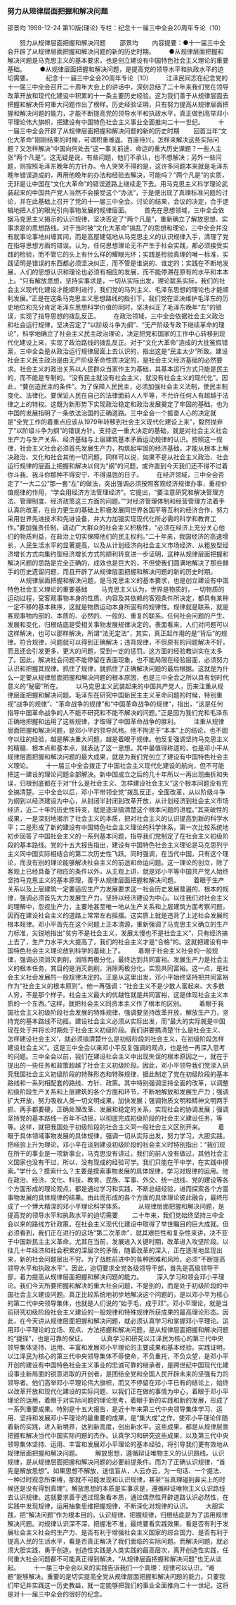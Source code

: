 ### 努力从规律层面把握和解决问题
邵景均
1998-12-24
第10版(理论)
专栏：纪念十一届三中全会20周年专论（10）

　　努力从规律层面把握和解决问题
　　邵景均
　　内容提要：●十一届三中全会开辟了从规律层面把握和解决问题的新的历史时期。
　　●从规律层面把握和解决问题是马克思主义的基本要求，也是创立建设有中国特色社会主义理论的重要基础。
　　●从规律层面把握和解决问题，是提高党的领导水平和执政水平的迫切需要。
　　纪念十一届三中全会20周年专论（10）
　　江泽民同志在纪念党的十一届三中全会召开二十周年大会上的讲话中，深刻总结了二十年来我们党在领导改革开放和现代化建设中积累的十一条主要历史经验。这为我们善于从规律层面去把握和解决任何重大问题作出了榜样。历史经验证明，只有努力提高从规律层面把握和解决问题的能力，才能不断提高党的领导水平和执政水平，真正做到高举邓小平理论伟大旗帜，把建设有中国特色社会主义事业全面推向二十一世纪。
　　十一届三中全会开辟了从规律层面把握和解决问题的新的历史时期
　　回首当年“文化大革命”刚刚结束的时候，可谓积重难返、百废待兴。怎样来解决这些实际问题？又怎样解决“中国向何处去”这一事关前途、命运的重大历史课题？一些人主张“两个凡是”。这无疑是说，有些问题，他们不承认，也不想解决；另外一些问题，则按照毛泽东晚年的方针办。令人哭笑不得的是，这许多问题本来就是毛泽东晚年错误造成的，再用他晚年的办法和经验去解决，可能吗？“两个凡是”的实质，无非是让中国在“文化大革命”的错误道路上继续走下去。用马克思主义科学理论武装起来的中国共产党人当然不会接受这个“办法”，于是便出现了真理标准问题的讨论，并在此基础上召开了党的十一届三中全会。讨论的结果，会议的决定，合乎逻辑地把人们的眼光引向事物发展的规律层面。
　　首先在思想领域，三中全会依据马克思主义揭示的认识规律，坚决否定了“两个凡是”，重新确立了解放思想、实事求是的思想路线。对于当时被“文化大革命”搞乱了的思想和理论，三中全会并没有就事论事地纠缠其间，而是高屋建瓴地从马克思主义的认识规律入手，清理了党在指导思想方面的错误。认为，任何思想理论无不产生于社会实践，都必须接受实践的检验，而不管它的头上有什么样的耀眼光环；实践是检验真理的唯一标准，实践证明是错误的东西都必须坚决纠正，而不管是谁说的、谁定的；实践在不断地发展，人们的思想认识和理论也必须有相应的发展，而不能停滞在原有的水平和本本上。“只有解放思想，坚持实事求是，一切从实际出发，理论联系实际，我们的社会主义现代化建设才能顺利进行，我们党的马列主义、毛泽东思想的理论也才能顺利发展。”正是在这条马克思主义思想路线的指引下，我们党在坚决维护毛泽东的历史地位和充分肯定毛泽东思想科学价值的同时，坚决纠正了毛泽东晚年“左”的错误，实现了指导思想的拨乱反正。
　　在政治领域，三中全会依据社会主义政治和社会运行规律，坚决否定了“以阶级斗争为纲”、“无产阶级专政下继续革命的理论”，科学地确立了社会主义民主政治理论，决定把党和国家的工作中心转移到现代化建设上来，实现了政治路线的拨乱反正。对于“文化大革命”造成的大批冤假错案，三中全会是从政治运行规律层面上去认识的，指出这是“民主太少”所致。建设社会主义民主政治是由无产阶级革命性质决定的，是社会主义经济基础的必然要求。社会主义的政治关系以人民群众当家作主为基础，其基本运行方式只能是民主的，而不能是专制的。“没有民主就没有社会主义，就没有社会主义的现代化”。因此，“要创造民主的条件”。为了保障人民民主，必须加强社会主义法制，使民主制度化、法律化。要保证人民在自己的法律面前人人平等，不允许任何人有超越于法律之上的特权。这既为新形势下实现政治稳定和政治发展奠定了牢固的基础，也为中国的发展指明了一条依法治国的正确道路。三中全会一个振奋人心的决定就是“全党工作的着重点应该从1979年转移到社会主义现代化建设上来”，毅然抛弃了“以阶级斗争为纲”的错误方针。支持这一重大决定的基础，就是对社会主义社会生产力与生产关系、经济基础与上层建筑基本矛盾运动规律的认识。按照这一规律，社会主义社会必须首先发展生产力，构筑起牢固的经济基础，才能从根本上解决政治、文化和社会其他一切问题。同样可以说，如果不是从社会主义政治、社会运行规律的层面上把握和解决以何为“纲”的问题，或许直到今天我们还不得不过着你斗我、我斗你那种不得安宁、不得温饱的日子。
　　在经济领域，三中全会否定了“一大二公”那一套“左”的做法，突出强调必须按照客观经济规律办事，重视价值规律的作用，“学会用经济方法管理经济”。它提出，“要注意研究和解决管理方法、管理制度、经济政策这三方面的问题。”“对经济管理体制和经营管理方法着手认真的改革，在自力更生的基础上积极发展同世界各国平等互利的经济合作，努力采用世界先进技术和先进设备，并大力加强实现现代化所必需的科学和教育工作。”要加强责任制，调动广大群众的社会主义积极性，“必须在经济上充分关心他们的物质利益，在政治上切实保障他们的民主权利。”二十年来，我国经济的高速增长，人民生活水平的显著提高，以及从计划经济向社会主义市场经济、从粗放型经济增长方式向集约型经济增长方式的顺利转变进一步证明，这种从规律层面把握和解决问题的思路是完全正确的，成效也是巨大的，不但使我们圆满地解决了那些棘手的历史遗留问题，而且开辟了从规律层面把握和解决问题的新的历史时期。
　　从规律层面把握和解决问题，是马克思主义的基本要求，也是创立建设有中国特色社会主义理论的重要基础
　　马克思主义认为，世界是物质的，一切物质的运动过程，受客观事物本身的性质、内容及其依赖的客观条件所决定，都具有某种一定不移的基本秩序，这就是物质运动本身所固有的规律性。规律就是联系，就是客观事物内部的、本质的、必然的、一般的、重复的联系。任何社会问题的产生、发展和变化，归根结底是受相关事物发展规律决定的。表面看来，人们对问题可以这样解决，也可以那样解决，所谓“法无定法”，其实，真正起作用的是“背后”的规律。符合规律，问题就可以得到正确解决；违背规律，不但原有的问题解决不好，而且还会引发更多、更大的问题，受到一定的惩罚。这方面的经验教训实在太多了。因此，解决社会问题不能停留在表面现象，也不能局限在经验层面，必须努力认识和把握其规律。抓住了规律，就抓住了正确解决问题的最后根据。这就是为什么一定要从规律层面把握和解决问题的根本原因，也是三中全会之所以具有划时代意义的“秘密”所在。
　　以马克思主义武装起来的中国共产党人，历来注重从规律层面把握和解决问题。毛泽东在研究中国新民主主义革命问题的时候，特别重视“战争的规律”、“革命战争的规律”和“中国革命战争的规律”，指出，“这是任何指导中国革命战争的人不能不研究和不能不解决的问题。”正是因为我们党和毛泽东正确地把握和运用了这些规律，才取得了中国革命战争的胜利。
　　注重从规律层面把握和解决问题，是邓小平的领导风格。他不拘泥于“本本”上的结论，也不固守以往的经验，越是解决重大问题，越是着眼于规律。他反复强调坚持马克思主义的精髓、根本点和基本点，就表达了这一思想。其中最值得称道的，也是邓小平从规律层面把握和解决问题的最大成果，就是为我们党创立了建设有中国特色社会主义理论。
　　十一届三中全会拨正了中国社会主义现代化建设的航向，但不可能把这一建设的理论问题全部解决。新中国成立之后的几十年所以一再出现曲折和失误，归根到底都在于对“什么是社会主义、怎样建设社会主义”这个根本问题没有完全搞清楚。三中全会以后，邓小平带领全党“拨乱反正，全面改革，从以阶级斗争为纲到以经济建设为中心，从封闭半封闭到改革开放，从计划经济到社会主义市场经济，近二十年的历史性转变，就是逐渐搞清楚这个根本问题的进程。”其突破性的成果，一是深刻地揭示了社会主义的本质，把对社会主义的认识提高到新的科学水平；二是形成了新的建设有中国特色社会主义理论的科学体系，第一次比较系统地初步回答了中国社会主义的一系列基本问题，指导我们党制定了在社会主义初级阶段的基本路线。党的十五大报告指出，建设有中国特色社会主义理论是马克思列宁主义同中国实际相结合的第二次历史性飞跃。同时强调，在当代中国，只有这个理论，而没有别的理论能够解决社会主义的前途和命运问题。这一理论的创立，除了客观上已经具备了相应的条件以外，从主观上讲，就是邓小平等中国共产党人始终坚持马克思主义的基本原理，善于从规律层面把握和解决问题。
　　着眼于生产关系以及上层建筑一定要适应生产力发展要求这一社会历史发展普遍的、根本的规律，强调必须首先大力发展生产力，坚持以经济建设为中心。以往我们对社会主义的理解中，忽视生产力，主要地甚至唯一地从生产关系和上层建筑方面考察问题，因而在建设社会主义的道路上常常左右摇摆。这实质上就是违背了上述社会发展的根本规律。邓小平首先在这个问题上正本清源，重新强调了马克思主义确立的生产力标准，尖锐地指出“贫穷不是社会主义，发展太慢也不是社会主义”，只有经济搞上去了，生产力水平大大提高了，我们的社会主义才是“合格”的。这就把建设有中国特色社会主义理论放到科学的基础上了。
　　着眼于社会主义社会的一般规律，强调必须消灭剥削，消除两极分化，最终达到共同富裕。发展生产力是社会主义的根本任务，其目的是消灭剥削，消除两极分化，实现共同富裕。这一点，是社会主义社会发展的一般规律决定的。正是从这里出发，邓小平始终坚持把共同富裕作为“社会主义的根本原则”。他一再强调：“社会主义不是少数人富起来、大多数人穷，不是那个样子。社会主义最大的优越性就是共同富裕，这是体现社会主义本质的一个东西。”这样，就把社会主义同资本主义作了根本的区别。
　　着眼于我国社会主义初级阶段社会发展的特殊规律，强调要坚持改革开放，解放生产力，坚持党的基本路线不动摇。建设社会主义必须从实际出发，而“最大的实际就是中国现在处于并将长时期处于社会主义初级阶段。我们讲要搞清楚‘什么是社会主义、怎样建设社会主义’，就必须搞清楚什么是初级阶段的社会主义，在初级阶段怎样建设社会主义”。这是三中全会以来邓小平反复强调的观点，也是他一再深入思考的问题。三中全会以前，我们在建设社会主义中出现失误的根本原因之一，就在于提出的一些任务和政策超越了社会主义初级阶段。因此，邓小平领导我们党深入研究我国社会主义初级阶段的特殊形态和特殊规律，据此制定了党在初级阶段的基本路线和一系列相配套的路线、方针、政策。其中特别强调坚持全面的改革，以调整初级阶段生产关系和上层建筑的各个方面和环节，不断地解放和发展生产力；强调扩大开放，努力吸收人类一切文明成果，加快发展；强调物质文明和精神文明两手抓、两手都要硬，正确处理改革、发展和稳定的关系，实现社会的协调发展；强调坚持党的基本路线一百年不动摇，以彻底完成初级阶段的社会主义建设任务，等等。这样，就把我国处于初级阶段的社会主义同一般社会主义区别开来。
　　着眼于具体领域事物发展的具体规律，强调一切从实际出发，努力学习，大胆实践，把经验上升为理论。邓小平在谈到建设初级阶段的社会主义时特别指出：“我们现在所干的事业是一项新事业，马克思没有讲过，我们的前人没有做过，其他社会主义国家也没有干过，所以，没有现成的经验可学。我们只能在干中学，在实践中摸索。”学什么？摸索什么？主要是摸索事物发展的具体规律，学习对规律的运用。他在政治、经济、文化、科技、教育、民族、军事、外交、统一战线、党的建设等各个方面形成的理论观点，都是通过学习和实践，不断总结经验，进而探索各个方面事物发展的具体规律的结果。由此而形成的各个方面的具体理论彼此融合，最终形成了一个博大精深的邓小平理论科学体系。
　　从规律层面把握和解决问题，是提高党的领导水平和执政水平的迫切需要
　　二十年来，我们党始终坚持三中全会以来的路线方针政策，在社会主义现代化建设中取得了举世瞩目的巨大成就。但必须看到，我们正在进行的这场“第二次革命”，就其艰巨性和复杂性来讲，决不亚于中国新民主主义革命。尤其在当前，发展进入关键时期，改革进入攻坚阶段。以往几十年经济和社会积累的深层次的矛盾，随着改革的深入，正在逐渐地显现出来，新的社会问题层出不穷。为了战胜前进中的各种困难和风险，必须“不断提高领导水平和执政水平”。因此，迫切要求全党各级领导干部，首先是高级领导干部，着力提高从规律层面把握和解决问题的能力。
　　深入学习和领会邓小平理论。我们今天所要把握和解决的重大社会问题，不是别的，而是处于初级阶段的中国社会主义建设问题。真正比较系统地初步地解决这个问题的，是以邓小平为核心的第二代中央领导集体，也就是人们说的“始于毛，成于邓”。邓小平理论，就是当前研究初级阶段社会主义建设的一般规律和特殊规律所获成果的最高理论形态。因此，在今天讲从规律层面把握和解决问题，就必须认真学习和掌握邓小平理论。运用邓小平理论的立场、观点、方法把握和解决问题，是从规律层面把握和解决问题的“捷径”，也是可靠的保证。
　　认真学习和研究以江泽民为核心的第三代中央领导集体坚持、运用、丰富和发展邓小平理论的主要成果和基本经验。实践证明，以江泽民为核心的第三代中央领导集体不辱使命，不负重托，不负众望，是邓小平开创的建设有中国特色社会主义事业的忠诚可靠的继承者，是跨世纪中国现代化建设事业新局面的锐意进取的开创者，是团结全党和全国人民开辟未来的坚强有力的领导者。他们高举邓小平理论伟大旗帜，而又不停留在邓小平已有的结论上，始终以改革开放和现代化建设的实际问题、以我们正在做的事情为中心，着眼于邓小平理论的运用，着眼于对实际问题的理论思考，着眼于新的实践和新的发展，形成了一系列重要成果。特别是十五大报告，是近十年来第三代中央领导集体学习、运用、坚持和发展邓小平理论的最重要的成果，是“集大成”之作，使邓小平理论伴随着新的实践，进入新境界，达到新高度，创出新水平。这些成果，都是从规律层面把握和解决当代中国实际问题的杰作。认真学习和研究这些成果，以及第三代中央领导集体坚持、运用、丰富和发展邓小平理论的基本经验，将引导我们更有效地从规律层面把握和解决问题。
　　解放思想，遵循辩证唯物主义的认识路线。认识规律，是从规律层面把握和解决问题的必要前提条件。而为了正确认识规律，“首先是解放思想”。如果思想不解放，迷信盲从，人云亦云，为一句话、一个提法、一种过时观念所束缚，那就不可能发现和认识规律，甚至“当真理碰到鼻尖上的时候还是没有得到真理”。解放思想的本质是实事求是，遵循辩证唯物主义认识路线去认识规律。这就要求善于透过现象看本质，通过偶然性开辟道路认识必然性，在实践中发现规律，运用抽象思维把握规律，不断深化对规律的认识。
　　大胆实践，把“解决问题”作为根本目的。认识规律、把握规律，归根结底是为了运用规律解决问题。对规律认识深不深，把握准不准，最终要看实践效果，看是否有利于发展社会主义社会的生产力、是否有利于增强社会主义国家的综合国力、是否有利于提高人民的生活水平，看是否真正解决了我们面临的实际问题。而解决问题，就必须大胆实践，勇于创造。创造性实践是人类实践的最高层次，离开创造性实践，任何重大社会问题都不可能真正得到解决，“从规律层面把握和解决问题”也无从谈起。
　　十一届三中全会以来的实践告诉我们一个真理：规律可以认识，“难题”能够解决。重要的是切实提高全党从规律层面把握和解决问题的能力。只要我们牢记并实践这一历史教益，就一定能够把我们的事业全面推向二十一世纪。这将是对十一届三中全会的很好的纪念。
